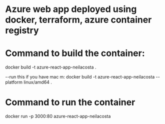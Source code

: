 # Azure web app deployed using docker, terraform, azure container registry

# Command to build the container:
 docker build -t azure-react-app-neilacosta .
 
 --run this if you have mac m:
 docker build -t azure-react-app-neilacosta --platform linux/amd64 .

# Command to run the container 
 docker run -p 3000:80 azure-react-app-neilacosta
 